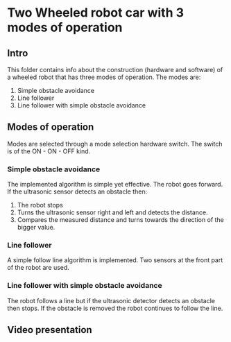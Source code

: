 # Two Wheeled robot car with 3 modes of operation

## Intro

This folder contains info about the construction (hardware and software) of a wheeled robot that has three modes of operation.
The modes are:
1. Simple obstacle avoidance
2. Line follower
3. Line follower with simple obstacle avoidance

## Modes of operation
Modes are selected through a mode selection hardware switch. The switch is of the ON - ON - OFF kind.
### Simple obstacle avoidance
The implemented algorithm  is simple yet effective. The robot goes forward. If the ultrasonic sensor detects an obstacle  then:
1. The robot stops
2. Turns the ultrasonic sensor right and left and detects the distance.
3. Compares the measured distance and turns towards the direction of the bigger value.

### Line follower
A simple follow line algorithm is implemented. Two sensors at the front part of the robot are used.

### Line follower with simple obstacle avoidance
The robot follows a line but if the ultrasonic detector detects an obstacle then stops. If the obstacle is removed the robot continues to follow the line.

## Video presentation

